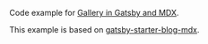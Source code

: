 Code example for [Gallery in Gatsby and MDX](https://onestopjs.dev/en/blog/gallery-in-gatsby-mdx).

This example is based on [gatsby-starter-blog-mdx](https://www.gatsbyjs.org/starters/hagnerd/gatsby-starter-blog-mdx/).
